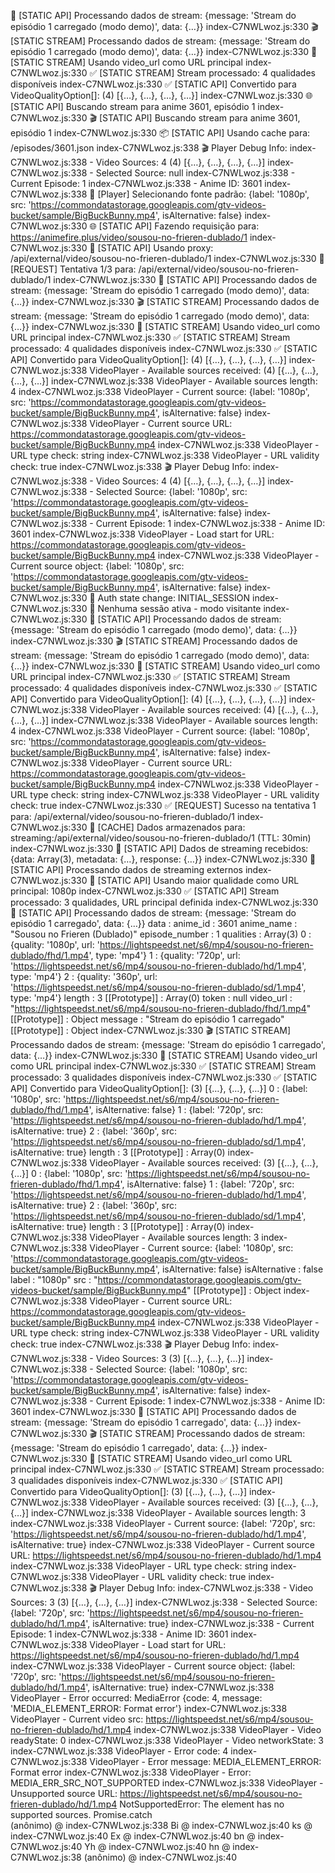 🔧 [STATIC API] Processando dados de stream: 
{message: 'Stream do episódio 1 carregado (modo demo)', data: {…}}
index-C7NWLwoz.js:330 🎬 [STATIC STREAM] Processando dados de stream: 
{message: 'Stream do episódio 1 carregado (modo demo)', data: {…}}
index-C7NWLwoz.js:330 🎯 [STATIC STREAM] Usando video_url como URL principal
index-C7NWLwoz.js:330 ✅ [STATIC STREAM] Stream processado: 4 qualidades disponíveis
index-C7NWLwoz.js:330 ✅ [STATIC API] Convertido para VideoQualityOption[]: 
(4) [{…}, {…}, {…}, {…}]
index-C7NWLwoz.js:330 🌐 [STATIC API] Buscando stream para anime 3601, episódio 1
index-C7NWLwoz.js:330 🎬 [STATIC API] Buscando stream para anime 3601, episódio 1
index-C7NWLwoz.js:330 📦 [STATIC API] Usando cache para: /episodes/3601.json
index-C7NWLwoz.js:338 🎬 Player Debug Info:
index-C7NWLwoz.js:338   - Video Sources: 4 
(4) [{…}, {…}, {…}, {…}]
index-C7NWLwoz.js:338   - Selected Source: null
index-C7NWLwoz.js:338   - Current Episode: 1
index-C7NWLwoz.js:338   - Anime ID: 3601
index-C7NWLwoz.js:338 🎯 [Player] Selecionando fonte padrão: 
{label: '1080p', src: 'https://commondatastorage.googleapis.com/gtv-videos-bucket/sample/BigBuckBunny.mp4', isAlternative: false}
index-C7NWLwoz.js:330 🌐 [STATIC API] Fazendo requisição para: https://animefire.plus/video/sousou-no-frieren-dublado/1
index-C7NWLwoz.js:330 🔄 [STATIC API] Usando proxy: /api/external/video/sousou-no-frieren-dublado/1
index-C7NWLwoz.js:330 🔄 [REQUEST] Tentativa 1/3 para: /api/external/video/sousou-no-frieren-dublado/1
index-C7NWLwoz.js:330 🔧 [STATIC API] Processando dados de stream: 
{message: 'Stream do episódio 1 carregado (modo demo)', data: {…}}
index-C7NWLwoz.js:330 🎬 [STATIC STREAM] Processando dados de stream: 
{message: 'Stream do episódio 1 carregado (modo demo)', data: {…}}
index-C7NWLwoz.js:330 🎯 [STATIC STREAM] Usando video_url como URL principal
index-C7NWLwoz.js:330 ✅ [STATIC STREAM] Stream processado: 4 qualidades disponíveis
index-C7NWLwoz.js:330 ✅ [STATIC API] Convertido para VideoQualityOption[]: 
(4) [{…}, {…}, {…}, {…}]
index-C7NWLwoz.js:338 VideoPlayer - Available sources received: 
(4) [{…}, {…}, {…}, {…}]
index-C7NWLwoz.js:338 VideoPlayer - Available sources length: 4
index-C7NWLwoz.js:338 VideoPlayer - Current source: 
{label: '1080p', src: 'https://commondatastorage.googleapis.com/gtv-videos-bucket/sample/BigBuckBunny.mp4', isAlternative: false}
index-C7NWLwoz.js:338 VideoPlayer - Current source URL: https://commondatastorage.googleapis.com/gtv-videos-bucket/sample/BigBuckBunny.mp4
index-C7NWLwoz.js:338 VideoPlayer - URL type check: string
index-C7NWLwoz.js:338 VideoPlayer - URL validity check: true
index-C7NWLwoz.js:338 🎬 Player Debug Info:
index-C7NWLwoz.js:338   - Video Sources: 4 
(4) [{…}, {…}, {…}, {…}]
index-C7NWLwoz.js:338   - Selected Source: 
{label: '1080p', src: 'https://commondatastorage.googleapis.com/gtv-videos-bucket/sample/BigBuckBunny.mp4', isAlternative: false}
index-C7NWLwoz.js:338   - Current Episode: 1
index-C7NWLwoz.js:338   - Anime ID: 3601
index-C7NWLwoz.js:338 VideoPlayer - Load start for URL: https://commondatastorage.googleapis.com/gtv-videos-bucket/sample/BigBuckBunny.mp4
index-C7NWLwoz.js:338 VideoPlayer - Current source object: 
{label: '1080p', src: 'https://commondatastorage.googleapis.com/gtv-videos-bucket/sample/BigBuckBunny.mp4', isAlternative: false}
index-C7NWLwoz.js:330 🔐 Auth state change: INITIAL_SESSION
index-C7NWLwoz.js:330 👤 Nenhuma sessão ativa - modo visitante
index-C7NWLwoz.js:330 🔧 [STATIC API] Processando dados de stream: 
{message: 'Stream do episódio 1 carregado (modo demo)', data: {…}}
index-C7NWLwoz.js:330 🎬 [STATIC STREAM] Processando dados de stream: 
{message: 'Stream do episódio 1 carregado (modo demo)', data: {…}}
index-C7NWLwoz.js:330 🎯 [STATIC STREAM] Usando video_url como URL principal
index-C7NWLwoz.js:330 ✅ [STATIC STREAM] Stream processado: 4 qualidades disponíveis
index-C7NWLwoz.js:330 ✅ [STATIC API] Convertido para VideoQualityOption[]: 
(4) [{…}, {…}, {…}, {…}]
index-C7NWLwoz.js:338 VideoPlayer - Available sources received: 
(4) [{…}, {…}, {…}, {…}]
index-C7NWLwoz.js:338 VideoPlayer - Available sources length: 4
index-C7NWLwoz.js:338 VideoPlayer - Current source: 
{label: '1080p', src: 'https://commondatastorage.googleapis.com/gtv-videos-bucket/sample/BigBuckBunny.mp4', isAlternative: false}
index-C7NWLwoz.js:338 VideoPlayer - Current source URL: https://commondatastorage.googleapis.com/gtv-videos-bucket/sample/BigBuckBunny.mp4
index-C7NWLwoz.js:338 VideoPlayer - URL type check: string
index-C7NWLwoz.js:338 VideoPlayer - URL validity check: true
index-C7NWLwoz.js:330 ✅ [REQUEST] Sucesso na tentativa 1 para: /api/external/video/sousou-no-frieren-dublado/1
index-C7NWLwoz.js:330 💾 [CACHE] Dados armazenados para: streaming:/api/external/video/sousou-no-frieren-dublado/1 (TTL: 30min)
index-C7NWLwoz.js:330 📡 [STATIC API] Dados de streaming recebidos: 
{data: Array(3), metadata: {…}, response: {…}}
index-C7NWLwoz.js:330 🔄 [STATIC API] Processando dados de streaming externos
index-C7NWLwoz.js:330 🎯 [STATIC API] Usando maior qualidade como URL principal: 1080p
index-C7NWLwoz.js:330 ✅ [STATIC API] Stream processado: 3 qualidades, URL principal definida
index-C7NWLwoz.js:330 🔧 [STATIC API] Processando dados de stream: 
{message: 'Stream do episódio 1 carregado', data: {…}}
data
: 
anime_id
: 
3601
anime_name
: 
"Sousou no Frieren (Dublado)"
episode_number
: 
1
qualities
: 
Array(3)
0
: 
{quality: '1080p', url: 'https://lightspeedst.net/s6/mp4/sousou-no-frieren-dublado/fhd/1.mp4', type: 'mp4'}
1
: 
{quality: '720p', url: 'https://lightspeedst.net/s6/mp4/sousou-no-frieren-dublado/hd/1.mp4', type: 'mp4'}
2
: 
{quality: '360p', url: 'https://lightspeedst.net/s6/mp4/sousou-no-frieren-dublado/sd/1.mp4', type: 'mp4'}
length
: 
3
[[Prototype]]
: 
Array(0)
token
: 
null
video_url
: 
"https://lightspeedst.net/s6/mp4/sousou-no-frieren-dublado/fhd/1.mp4"
[[Prototype]]
: 
Object
message
: 
"Stream do episódio 1 carregado"
[[Prototype]]
: 
Object
index-C7NWLwoz.js:330 🎬 [STATIC STREAM] Processando dados de stream: 
{message: 'Stream do episódio 1 carregado', data: {…}}
index-C7NWLwoz.js:330 🎯 [STATIC STREAM] Usando video_url como URL principal
index-C7NWLwoz.js:330 ✅ [STATIC STREAM] Stream processado: 3 qualidades disponíveis
index-C7NWLwoz.js:330 ✅ [STATIC API] Convertido para VideoQualityOption[]: 
(3) [{…}, {…}, {…}]
0
: 
{label: '1080p', src: 'https://lightspeedst.net/s6/mp4/sousou-no-frieren-dublado/fhd/1.mp4', isAlternative: false}
1
: 
{label: '720p', src: 'https://lightspeedst.net/s6/mp4/sousou-no-frieren-dublado/hd/1.mp4', isAlternative: true}
2
: 
{label: '360p', src: 'https://lightspeedst.net/s6/mp4/sousou-no-frieren-dublado/sd/1.mp4', isAlternative: true}
length
: 
3
[[Prototype]]
: 
Array(0)
index-C7NWLwoz.js:338 VideoPlayer - Available sources received: 
(3) [{…}, {…}, {…}]
0
: 
{label: '1080p', src: 'https://lightspeedst.net/s6/mp4/sousou-no-frieren-dublado/fhd/1.mp4', isAlternative: false}
1
: 
{label: '720p', src: 'https://lightspeedst.net/s6/mp4/sousou-no-frieren-dublado/hd/1.mp4', isAlternative: true}
2
: 
{label: '360p', src: 'https://lightspeedst.net/s6/mp4/sousou-no-frieren-dublado/sd/1.mp4', isAlternative: true}
length
: 
3
[[Prototype]]
: 
Array(0)
index-C7NWLwoz.js:338 VideoPlayer - Available sources length: 3
index-C7NWLwoz.js:338 VideoPlayer - Current source: 
{label: '1080p', src: 'https://commondatastorage.googleapis.com/gtv-videos-bucket/sample/BigBuckBunny.mp4', isAlternative: false}
isAlternative
: 
false
label
: 
"1080p"
src
: 
"https://commondatastorage.googleapis.com/gtv-videos-bucket/sample/BigBuckBunny.mp4"
[[Prototype]]
: 
Object
index-C7NWLwoz.js:338 VideoPlayer - Current source URL: https://commondatastorage.googleapis.com/gtv-videos-bucket/sample/BigBuckBunny.mp4
index-C7NWLwoz.js:338 VideoPlayer - URL type check: string
index-C7NWLwoz.js:338 VideoPlayer - URL validity check: true
index-C7NWLwoz.js:338 🎬 Player Debug Info:
index-C7NWLwoz.js:338   - Video Sources: 3 
(3) [{…}, {…}, {…}]
index-C7NWLwoz.js:338   - Selected Source: 
{label: '1080p', src: 'https://commondatastorage.googleapis.com/gtv-videos-bucket/sample/BigBuckBunny.mp4', isAlternative: false}
index-C7NWLwoz.js:338   - Current Episode: 1
index-C7NWLwoz.js:338   - Anime ID: 3601
index-C7NWLwoz.js:330 🔧 [STATIC API] Processando dados de stream: 
{message: 'Stream do episódio 1 carregado', data: {…}}
index-C7NWLwoz.js:330 🎬 [STATIC STREAM] Processando dados de stream: 
{message: 'Stream do episódio 1 carregado', data: {…}}
index-C7NWLwoz.js:330 🎯 [STATIC STREAM] Usando video_url como URL principal
index-C7NWLwoz.js:330 ✅ [STATIC STREAM] Stream processado: 3 qualidades disponíveis
index-C7NWLwoz.js:330 ✅ [STATIC API] Convertido para VideoQualityOption[]: 
(3) [{…}, {…}, {…}]
index-C7NWLwoz.js:338 VideoPlayer - Available sources received: 
(3) [{…}, {…}, {…}]
index-C7NWLwoz.js:338 VideoPlayer - Available sources length: 3
index-C7NWLwoz.js:338 VideoPlayer - Current source: 
{label: '720p', src: 'https://lightspeedst.net/s6/mp4/sousou-no-frieren-dublado/hd/1.mp4', isAlternative: true}
index-C7NWLwoz.js:338 VideoPlayer - Current source URL: https://lightspeedst.net/s6/mp4/sousou-no-frieren-dublado/hd/1.mp4
index-C7NWLwoz.js:338 VideoPlayer - URL type check: string
index-C7NWLwoz.js:338 VideoPlayer - URL validity check: true
index-C7NWLwoz.js:338 🎬 Player Debug Info:
index-C7NWLwoz.js:338   - Video Sources: 3 
(3) [{…}, {…}, {…}]
index-C7NWLwoz.js:338   - Selected Source: 
{label: '720p', src: 'https://lightspeedst.net/s6/mp4/sousou-no-frieren-dublado/hd/1.mp4', isAlternative: true}
index-C7NWLwoz.js:338   - Current Episode: 1
index-C7NWLwoz.js:338   - Anime ID: 3601
index-C7NWLwoz.js:338 VideoPlayer - Load start for URL: https://lightspeedst.net/s6/mp4/sousou-no-frieren-dublado/hd/1.mp4
index-C7NWLwoz.js:338 VideoPlayer - Current source object: 
{label: '720p', src: 'https://lightspeedst.net/s6/mp4/sousou-no-frieren-dublado/hd/1.mp4', isAlternative: true}
index-C7NWLwoz.js:338 VideoPlayer - Error occurred: 
MediaError {code: 4, message: 'MEDIA_ELEMENT_ERROR: Format error'}
index-C7NWLwoz.js:338 VideoPlayer - Current video src: https://lightspeedst.net/s6/mp4/sousou-no-frieren-dublado/hd/1.mp4
index-C7NWLwoz.js:338 VideoPlayer - Video readyState: 0
index-C7NWLwoz.js:338 VideoPlayer - Video networkState: 3
index-C7NWLwoz.js:338 VideoPlayer - Error code: 4
index-C7NWLwoz.js:338 VideoPlayer - Error message: MEDIA_ELEMENT_ERROR: Format error
index-C7NWLwoz.js:338 VideoPlayer - Error: MEDIA_ERR_SRC_NOT_SUPPORTED
index-C7NWLwoz.js:338 VideoPlayer - Unsupported source URL: https://lightspeedst.net/s6/mp4/sousou-no-frieren-dublado/hd/1.mp4
NotSupportedError: The element has no supported sources.
Promise.catch		
(anônimo)	@	index-C7NWLwoz.js:338
Bi	@	index-C7NWLwoz.js:40
ks	@	index-C7NWLwoz.js:40
Ex	@	index-C7NWLwoz.js:40
bn	@	index-C7NWLwoz.js:40
Yh	@	index-C7NWLwoz.js:40
hn	@	index-C7NWLwoz.js:38
(anônimo)	@	index-C7NWLwoz.js:40